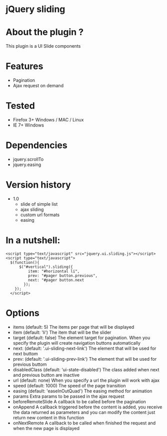 # jQuery sliding

# About the plugin ?

This plugin is a UI Slide components

# Features

* Pagination
* Ajax request on demand

# Tested

* Firefox 3+ Windows / MAC / Linux
* IE 7+ Windows

# Dependencies
* jquery.scrollTo
* jquery.easing

# Version history

* 1.0
  * slide of simple list
  * ajax sliding
  * custom url formats
  * easing

# In a nutshell:
    <script type="text/javascript" src="jquery.ui.sliding.js"></script>
    <script type="text/javascript">
      $(function(){
          $("#vertical").sliding({
              item: "#horizontal li",
              prev: "#pager button.previous",
              next: "#pager button.next
            });
        });
      </script>

# Options

* items (default: 5)
  The items per page that will be displayed
* item (default: 'li')
  The item that will be the slider
* target (default: false)
  The element target for pagination. When you specify the plugin will create navigation buttons automatically
* next: (default: '.ui-sliding-next-link')
  The element that will be used for next buttom
* prev: (default: '.ui-sliding-prev-link')
  The element that will be used for previous buttom
* disabledClass (default: 'ui-state-disabled')
  The class added when next and previous button are inactive
* url (default: none)
  When you specify a url the plugin will work with ajax
* speed (default: 1000)
  The speed of the page transition
* easing (default: 'easeInOutQuad')
  The easing method for animation
* params
  Extra params to be passed in the ajax request
* beforeRemoteSlide
  A callback to be called before the pagination
* onAppend
  A callback triggered before the content is added, you receive the data returned as parameters and you can modify the content just return new content in this function
* onNextRemote
  A callback to be called when finished the request and when the new page is displayed